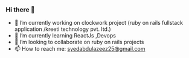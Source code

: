 ### Hi there 👋

- 🔭 I’m currently working on clockwork project (ruby on rails fullstack application /kreeti technology pvt. ltd.)
- 🌱 I’m currently learning ReactJs ,Devops
- 👯 I’m looking to collaborate on ruby on rails projects
- 📫 How to reach me: syedabdulazeez25@gmail.com

